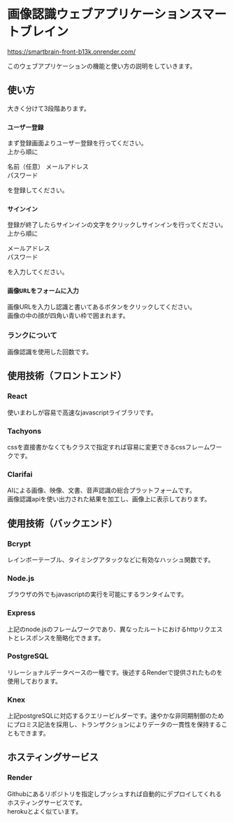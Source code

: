 # 画像認識ウェブアプリケーションスマートブレイン
https://smartbrain-front-b13k.onrender.com/

このウェブアプリケーションの機能と使い方の説明をしていきます。

## 使い方

大きく分けて3段階あります。

### `ユーザー登録`

まず登録画面よりユーザー登録を行ってください。  
上から順に

名前（任意） 
メールアドレス  
パスワード  

を登録してください。

### `サインイン`

登録が終了したらサインインの文字をクリックしサインインを行ってください。
上から順に

メールアドレス  
パスワード

を入力してください。

### `画像URLをフォームに入力`

画像URLを入力し認識と書いてあるボタンをクリックしてください。  
画像の中の顔が四角い青い枠で囲まれます。

### ランクについて
画像認識を使用した回数です。

## 使用技術（フロントエンド）

### React
使いまわしが容易で高速なjavascriptライブラリです。

### Tachyons
cssを直接書かなくてもクラスで指定すれば容易に変更できるcssフレームワークです。

### Clarifai
AIによる画像、映像、文書、音声認識の総合プラットフォームです。  
画像認識apiを使い出力された結果を加工し、画像上に表示しております。

## 使用技術（バックエンド）

### Bcrypt
レインボーテーブル、タイミングアタックなどに有効なハッシュ関数です。

### Node.js
ブラウザの外でもjavascriptの実行を可能にするランタイムです。

### Express
上記のnode.jsのフレームワークであり、異なったルートにおけるhttpリクエストとレスポンスを簡略化できます。

### PostgreSQL
リレーショナルデータベースの一種です。後述するRenderで提供されたものを使用しております。

### Knex
上記postgreSQLに対応するクエリービルダーです。速やかな非同期制御のためにプロミス記法を採用し、トランザクションによりデータの一貫性を保持することもできます。

## ホスティングサービス

### Render
Githubにあるリポジトリを指定しプッシュすれば自動的にデプロイしてくれるホスティングサービスです。  
herokuとよく似ています。